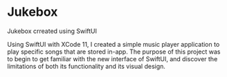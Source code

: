 # Jukebox
Jukebox crreated using SwiftUI

Using SwiftUI with XCode 11, I created a simple music player application to play specific songs
that are stored in-app. The purpose of this project was to begin to get familiar with the new
interface of SwiftUI, and discover the limitations of both its functionality and its visual
design.

